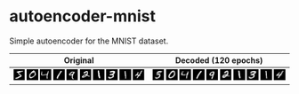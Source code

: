 # autoencoder-mnist

Simple autoencoder for the MNIST dataset.


| Original | Decoded (120 epochs) |
| --- | ---  |
| ![](images/original.png) | ![](images/decoded.png) | 
